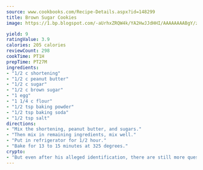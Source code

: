 ```yaml
---
source: www.cookbooks.com/Recipe-Details.aspx?id=148299
title: Brown Sugar Cookies
image: https://1.bp.blogspot.com/-aUrhxZRQW4k/YA2HwJJdHHI/AAAAAAAABgY/z2R8OXCxqDoBQtRn-q-fHG8g9_G4G1HBwCLcBGAsYHQ/s320/13.png

yield: 9
ratingValue: 3.9
calories: 205 calories
reviewCount: 298
cookTime: PT1H
prepTime: PT27M
ingredients:
- "1/2 c shortening"
- "1/2 c peanut butter"
- "1/2 c sugar"
- "1/2 c brown sugar"
- "1 egg"
- "1 1/4 c flour"
- "1/2 tsp baking powder"
- "1/2 tsp baking soda"
- "1/2 tsp salt"
directions:
- "Mix the shortening, peanut butter, and sugars."
- "Then mix in remaining ingredients, mix well."
- "Put in refrigerator for 1/2 hour."
- "Bake for 13 to 15 minutes at 325 degrees."
crypto:
- "But even after his alleged identification, there are still more questions than answers about the enigmatic creator of Bitcoin."
---
```

